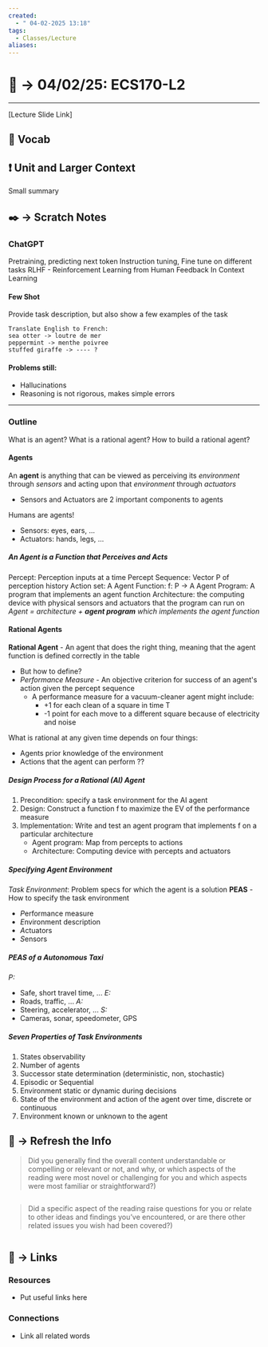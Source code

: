 ```yaml
---
created:
  - " 04-02-2025 13:18"
tags:
  - Classes/Lecture
aliases:
---
```


# 📗 ->  04/02/25: ECS170-L2
---
[Lecture Slide Link]

## 🎤 Vocab



## ❗ Unit and Larger Context
Small summary




## ✒️ -> Scratch Notes
### ChatGPT
Pretraining, predicting next token
Instruction tuning, Fine tune on different tasks 
RLHF - Reinforcement Learning from Human Feedback
In Context Learning

#### Few Shot
Provide task description, but also show a few examples of the task
```
Translate English to French:
sea otter -> loutre de mer
peppermint -> menthe poivree
stuffed giraffe -> ---- ?
```

#### Problems still:
- Hallucinations
- Reasoning is not rigorous, makes simple errors

---

### Outline
What is an agent?
What is a rational agent?
How to build a rational agent?

#### Agents
An **agent** is anything that can be viewed as perceiving its *environment* through *sensors* and acting upon that *environment* through *actuators*
- Sensors and Actuators are 2 important components to agents

Humans are agents!
- Sensors: eyes, ears, ...
- Actuators: hands, legs, ...

##### An Agent is a Function that Perceives and Acts
Percept: Perception inputs at a time
Percept Sequence: Vector P of perception history
Action set: A
Agent Function: f: P -> A
Agent Program: A program that implements an agent function
Architecture: the computing device with physical sensors and actuators that the program can run on
*Agent = architecture + **agent program** which implements the agent function*

#### Rational Agents
**Rational Agent** - An agent that does the right thing, meaning that the agent function is defined correctly in the table
- But how to define?
- *Performance Measure* - An objective criterion for success of an agent's action given the percept sequence
	- A performance measure for a vacuum-cleaner agent might include:
		- +1 for each clean of a square in time T
		- -1 point for each move to a different square because of electricity and noise

What is rational at any given time depends on four things:
- Agents prior knowledge of the environment
- Actions that the agent can perform
??

##### Design Process for a Rational (AI) Agent
1. Precondition: specify a task environment for the AI agent
2. Design: Construct a function f to maximize the EV of the performance measure
3. Implementation: Write and test an agent program that implements f on a particular architecture
	- Agent program: Map from percepts to actions
	- Architecture: Computing device with percepts and actuators

##### Specifying Agent Environment
*Task Environment*: Problem specs for which the agent is a solution
**PEAS** - How to specify the task environment
- *P*erformance measure
- *E*nvironment description
- *A*ctuators
- *S*ensors

##### PEAS of a Autonomous Taxi
*P:*
- Safe, short travel time, ...
*E:*
- Roads, traffic, ...
*A:*
- Steering, accelerator, ...
*S:*
- Cameras, sonar, speedometer, GPS


##### Seven Properties of Task Environments
1. States observability
2. Number of agents
3. Successor state determination (deterministic, non, stochastic)
4. Episodic or Sequential
5. Environment static or dynamic during decisions
6. State of the environment and action of the agent over time, discrete or continuous
7. Environment known or unknown to the agent





## 🧪 -> Refresh the Info
> Did you generally find the overall content understandable or compelling or relevant or not, and why, or which aspects of the reading were most novel or challenging for you and which aspects were most familiar or straightforward?)  
```

```

> Did a specific aspect of the reading raise questions for you or relate to other ideas and findings you’ve encountered, or are there other related issues you wish had been covered?)
```

```




## 🔗 -> Links
### Resources
- Put useful links here


### Connections
- Link all related words
